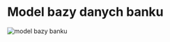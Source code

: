 # Model bazy danych banku
![model bazy banku](https://user-images.githubusercontent.com/121126235/217006334-7fce54be-a106-4c31-a391-d82b1ea375ff.PNG)
